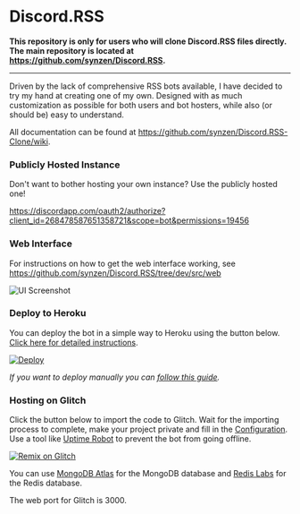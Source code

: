 # Discord.RSS

**This repository is only for users who will clone Discord.RSS files directly. The main repository is located at https://github.com/synzen/Discord.RSS.**

***

Driven by the lack of comprehensive RSS bots available, I have decided to try my hand at creating one of my own. Designed with as much customization as possible for both users and bot hosters, while also (or should be) easy to understand.

All documentation can be found at https://github.com/synzen/Discord.RSS-Clone/wiki.

### Publicly Hosted Instance

Don't want to bother hosting your own instance? Use the publicly hosted one!

https://discordapp.com/oauth2/authorize?client_id=268478587651358721&scope=bot&permissions=19456


### Web Interface

For instructions on how to get the web interface working, see https://github.com/synzen/Discord.RSS/tree/dev/src/web

![UI Screenshot](https://i.imgur.com/CD8mbRh.png)

### Deploy to Heroku

You can deploy the bot in a simple way to Heroku using the button below. [Click here for detailed instructions](https://github.com/synzen/Discord.RSS/issues/45).

<!-- [![Deploy](https://www.herokucdn.com/deploy/button.svg)](https://heroku.com/deploy) -->

[![Deploy](https://www.herokucdn.com/deploy/button.svg)](https://dashboard.heroku.com/new?button-url=https://github.com/synzen/Discord.RSS-Clone&template=https://github.com/synzen/Discord.RSS-Clone/tree/dev)

*If you want to deploy manually you can [follow this guide](https://github.com/synzen/Discord.RSS/issues/95).*

### Hosting on Glitch

Click the button below to import the code to Glitch. Wait for the importing process to complete, make your project private and fill in the [Configuration](https://github.com/synzen/Discord.RSS/wiki/Configuration). Use a tool like [Uptime Robot](https://uptimerobot.com/) to prevent the bot from going offline.

[![Remix on Glitch](https://cdn.glitch.com/2703baf2-b643-4da7-ab91-7ee2a2d00b5b%2Fremix-button.svg)](https://glitch.com/edit/#!/import/github/synzen/Discord.RSS)

You can use [MongoDB Atlas](https://www.mongodb.com/cloud/atlas) for the MongoDB database and [Redis Labs](https://redislabs.com/) for the Redis database.

The web port for Glitch is 3000.
